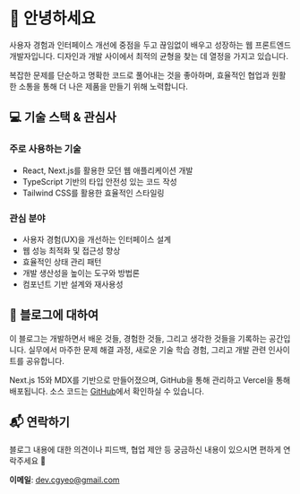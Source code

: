# 👋 안녕하세요

사용자 경험과 인터페이스 개선에 중점을 두고 끊임없이 배우고 성장하는 웹 프론트엔드 개발자입니다.
디자인과 개발 사이에서 최적의 균형을 찾는 데 열정을 가지고 있습니다.

복잡한 문제를 단순하고 명확한 코드로 풀어내는 것을 좋아하며, 효율적인 협업과 원활한 소통을 통해 더 나은 제품을 만들기 위해 노력합니다.

## 💻 기술 스택 & 관심사

### 주로 사용하는 기술

- React, Next.js를 활용한 모던 웹 애플리케이션 개발
- TypeScript 기반의 타입 안전성 있는 코드 작성
- Tailwind CSS를 활용한 효율적인 스타일링

### 관심 분야

- 사용자 경험(UX)을 개선하는 인터페이스 설계
- 웹 성능 최적화 및 접근성 향상
- 효율적인 상태 관리 패턴
- 개발 생산성을 높이는 도구와 방법론
- 컴포넌트 기반 설계와 재사용성

## 📝 블로그에 대하여

이 블로그는 개발하면서 배운 것들, 경험한 것들, 그리고 생각한 것들을 기록하는 공간입니다.
실무에서 마주한 문제 해결 과정, 새로운 기술 학습 경험, 그리고 개발 관련 인사이트를 공유합니다.

Next.js 15와 MDX를 기반으로 만들어졌으며, GitHub을 통해 관리하고 Vercel을 통해 배포됩니다.
소스 코드는 [GitHub](https://github.com/chan9yu/blog9yu.dev)에서 확인하실 수 있습니다.

## 📬 연락하기

블로그 내용에 대한 의견이나 피드백, 협업 제안 등 궁금하신 내용이 있으시면 편하게 연락주세요 🙂

**이메일**: dev.cgyeo@gmail.com
